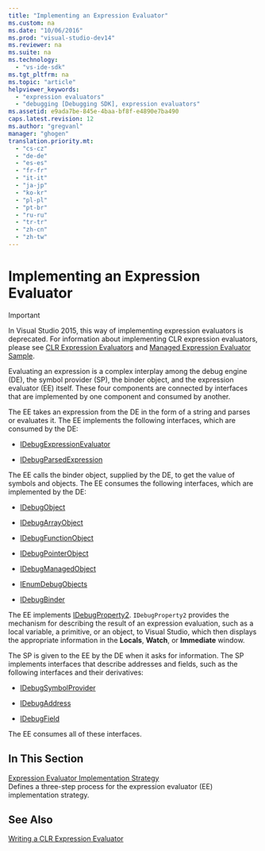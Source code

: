 ```yaml
---
title: "Implementing an Expression Evaluator"
ms.custom: na
ms.date: "10/06/2016"
ms.prod: "visual-studio-dev14"
ms.reviewer: na
ms.suite: na
ms.technology: 
  - "vs-ide-sdk"
ms.tgt_pltfrm: na
ms.topic: "article"
helpviewer_keywords: 
  - "expression evaluators"
  - "debugging [Debugging SDK], expression evaluators"
ms.assetid: e9ada7be-845e-4baa-bf8f-e4890e7ba490
caps.latest.revision: 12
ms.author: "gregvanl"
manager: "ghogen"
translation.priority.mt: 
  - "cs-cz"
  - "de-de"
  - "es-es"
  - "fr-fr"
  - "it-it"
  - "ja-jp"
  - "ko-kr"
  - "pl-pl"
  - "pt-br"
  - "ru-ru"
  - "tr-tr"
  - "zh-cn"
  - "zh-tw"
---
```

# Implementing an Expression Evaluator
> [!IMPORTANT]
>  In Visual Studio 2015, this way of implementing expression evaluators is deprecated. For information about implementing CLR expression evaluators, please see [CLR Expression Evaluators](https://github.com/Microsoft/ConcordExtensibilitySamples/wiki/CLR-Expression-Evaluators) and [Managed Expression Evaluator Sample](https://github.com/Microsoft/ConcordExtensibilitySamples/wiki/Managed-Expression-Evaluator-Sample).  
  
 Evaluating an expression is a complex interplay among the debug engine (DE), the symbol provider (SP), the binder object, and the expression evaluator (EE) itself. These four components are connected by interfaces that are implemented by one component and consumed by another.  
  
 The EE takes an expression from the DE in the form of a string and parses or evaluates it. The EE implements the following interfaces, which are consumed by the DE:  
  
-   [IDebugExpressionEvaluator](../extensibility/idebugexpressionevaluator.md)  
  
-   [IDebugParsedExpression](../extensibility/idebugparsedexpression.md)  
  
 The EE calls the binder object, supplied by the DE, to get the value of symbols and objects. The EE consumes the following interfaces, which are implemented by the DE:  
  
-   [IDebugObject](../extensibility/idebugobject.md)  
  
-   [IDebugArrayObject](../extensibility/idebugarrayobject.md)  
  
-   [IDebugFunctionObject](../extensibility/idebugfunctionobject.md)  
  
-   [IDebugPointerObject](../extensibility/idebugpointerobject.md)  
  
-   [IDebugManagedObject](../extensibility/idebugmanagedobject.md)  
  
-   [IEnumDebugObjects](../extensibility/ienumdebugobjects.md)  
  
-   [IDebugBinder](../extensibility/idebugbinder.md)  
  
 The EE implements [IDebugProperty2](../extensibility/idebugproperty2.md). `IDebugProperty2` provides the mechanism for describing the result of an expression evaluation, such as a local variable, a primitive, or an object, to Visual Studio, which then displays the appropriate information in the **Locals**, **Watch**, or **Immediate** window.  
  
 The SP is given to the EE by the DE when it asks for information. The SP implements interfaces that describe addresses and fields, such as the following interfaces and their derivatives:  
  
-   [IDebugSymbolProvider](../extensibility/idebugsymbolprovider.md)  
  
-   [IDebugAddress](../extensibility/idebugaddress.md)  
  
-   [IDebugField](../extensibility/idebugfield.md)  
  
 The EE consumes all of these interfaces.  
  
## In This Section  
 [Expression Evaluator Implementation Strategy](../extensibility/expression-evaluator-implementation-strategy.md)  
 Defines a three-step process for the expression evaluator (EE) implementation strategy.  
  
## See Also  
 [Writing a CLR Expression Evaluator](../extensibility/writing-a-common-language-runtime-expression-evaluator.md)